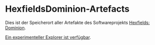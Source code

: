 # HexfieldsDominion-Artefacts

Dies ist der Speicherort aller Artefakte des Softwareprojekts [Hexfields: Dominion](https://github.com/Hexfields-Studio/HexfieldsDominion).

[Ein experimenteller Explorer ist verfügbar](https://hexfields-studio.github.io/HexfieldsDominion-Artefacts/).
